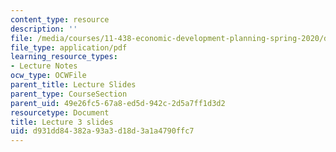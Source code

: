 ```yaml
---
content_type: resource
description: ''
file: /media/courses/11-438-economic-development-planning-spring-2020/d931dd84382a93a3d18d3a1a4790ffc7_MIT11_438s20_lec3.pdf
file_type: application/pdf
learning_resource_types:
- Lecture Notes
ocw_type: OCWFile
parent_title: Lecture Slides
parent_type: CourseSection
parent_uid: 49e26fc5-67a8-ed5d-942c-2d5a7ff1d3d2
resourcetype: Document
title: Lecture 3 slides
uid: d931dd84-382a-93a3-d18d-3a1a4790ffc7
---
```

